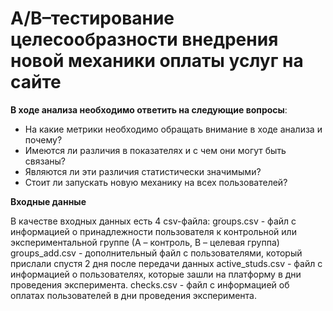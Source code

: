 # A/B–тестирование целесообразности внедрения новой механики оплаты услуг на сайте

**В ходе анализа необходимо ответить на следующие вопросы**:

- На какие метрики необходимо обращать внимание в ходе анализа и почему?
- Имеются ли различия в показателях и с чем они могут быть связаны?
- Являются ли эти различия статистически значимыми?
- Стоит ли запускать новую механику на всех пользователей?

**Входные данные**

В качестве входных данных есть 4 csv-файла:
groups.csv - файл с информацией о принадлежности пользователя к контрольной или экспериментальной группе (А – контроль, B – целевая группа)
groups_add.csv - дополнительный файл с пользователями, который прислали спустя 2 дня после передачи данных
active_studs.csv - файл с информацией о пользователях, которые зашли на платформу в дни проведения эксперимента. 
checks.csv - файл с информацией об оплатах пользователей в дни проведения эксперимента. 


